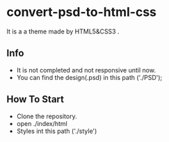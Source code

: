 # **convert-psd-to-html-css**

It is a a theme made by HTML5&CSS3 .



## Info

 - It is not completed and not responsive until now.
 - You  can find the design(.psd) in this path ('./PSD');
## How To Start

 - Clone the repository.
 - open ./index/html
 - Styles int this path ('./style')


 